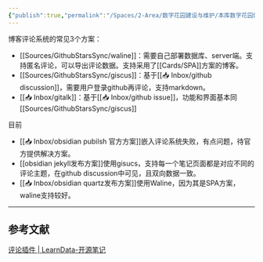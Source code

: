 ```yaml
---
{"publish":true,"permalink":"/Spaces/2-Area/数字花园建设与维护/本库数字花园如何嵌入评论系统.md","title":"本库数字花园如何嵌入评论系统","created":"2022-08-24","modified":"2023-03-14","published":"2025-07-09T18:50:52.278+08:00","cssclasses":""}
---
```



博客评论系统的常见3个方案：

- [[Sources/GithubStarsSync/waline]]：需要自己部署数据库、server端。支持匿名评论，可以导出评论数据。支持采用了[[Cards/SPA]]方案的博客。
- [[Sources/GithubStarsSync/giscus]]：基于[[📥 Inbox/github discussion]]，需要用户登录github再评论，支持markdown。
- [[📥 Inbox/gitalk]]：基于[[📥 Inbox/github issue]]，功能和界面基本同[[Sources/GithubStarsSync/giscus]]

目前

- [[📥 Inbox/obsidian pubilsh 官方方案]]嵌入评论系统失败，有点问题，待官方提供解决方案。
- [[obsidian jekyll发布方案]]使用gisucs，支持每一个笔记页面都是对应不同的评论主题，在github discussion中可见，且双向数据一致。
- [[📥 Inbox/obsidian quartz发布方案]]使用Waline，因为其是SPA方案，waline支持较好。

---

## 参考文献

[评论插件 | LearnData-开源笔记](https://newzone.top/web/Comments.html)

